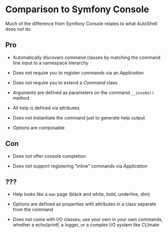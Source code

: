 # Comparison to Symfony Console

Much of the difference from Symfony Console relates to what AutoShell
does *not* do.

## Pro

- Automatically discovers command classes by matching the command line
  input to a namespace hierarchy

- Does not require you to register commands via an _Application_

- Does not require you to extend a _Command_ class

- Arguments are defined as parameters on the command `__invoke()` method

- All help is defined via attributes

- Does not instantiate the command just to generate help output

- Options are composable

## Con

- Does not offer console completion

- Does not support registering "inline" commands via _Application_

## ???

- Help looks like a `man` page (black and white, bold, underline, dim)

- Options are defined as properties with attributes in a class separate from
  the command

- Does not come with I/O classes; use your own in your own commands, whether a
  echo/printf, a logger, or a complex I/O system like CLImate
